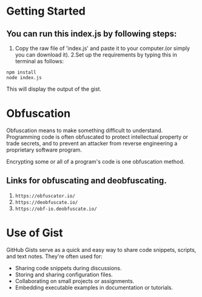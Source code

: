# Getting Started
## You can run this index.js by following steps:
1. Copy the raw file of 'index.js' and paste it to your computer.(or simply you can download it).
2.Set up the requirements by typing this in terminal as follows:
```
npm install
node index.js
```
This will display the output of the gist.

# Obfuscation
Obfuscation means to make something difficult to understand. Programming code is often obfuscated to protect intellectual property or trade secrets, and to prevent an 
attacker from reverse engineering a proprietary software program.

Encrypting some or all of a program's code is one obfuscation method.

## Links for  obfuscating and deobfuscating.

1.  ``` https://obfuscator.io/  ```
2. ```https://deobfuscate.io/  ```
3. ```https://obf-io.deobfuscate.io/ ```

 # Use of Gist
   GitHub Gists serve as a quick and easy way to share code snippets, scripts, and text notes. They're often used for:

   * Sharing code snippets during discussions.
   * Storing and sharing configuration files.
   * Collaborating on small projects or assignments.
   * Embedding executable examples in documentation or tutorials.
